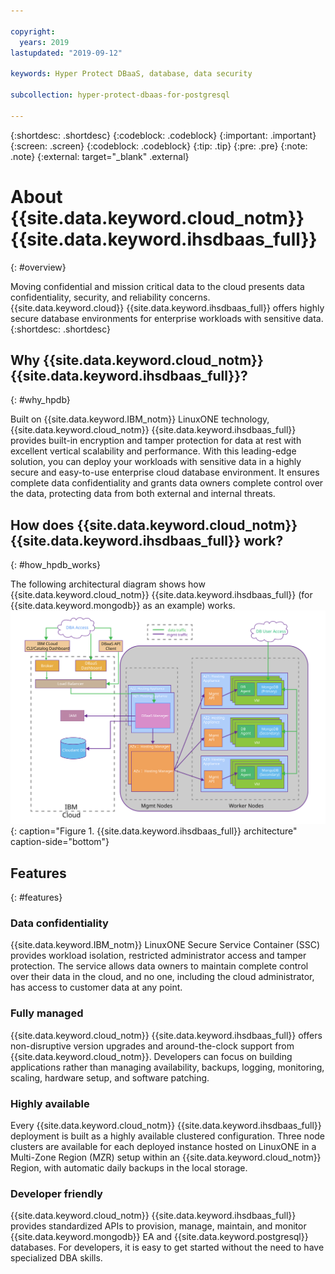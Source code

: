 ```yaml
---

copyright:
  years: 2019
lastupdated: "2019-09-12"

keywords: Hyper Protect DBaaS, database, data security

subcollection: hyper-protect-dbaas-for-postgresql

---
```


{:shortdesc: .shortdesc}
{:codeblock: .codeblock}
{:important: .important}
{:screen: .screen}
{:codeblock: .codeblock}
{:tip: .tip}
{:pre: .pre}
{:note: .note}
{:external: target="_blank" .external}

# About {{site.data.keyword.cloud_notm}} {{site.data.keyword.ihsdbaas_full}}
{: #overview}

Moving confidential and mission critical data to the cloud presents data confidentiality, security, and reliability concerns. {{site.data.keyword.cloud}} {{site.data.keyword.ihsdbaas_full}} offers highly secure database environments for enterprise workloads with sensitive data.
{:shortdesc: .shortdesc}

## Why {{site.data.keyword.cloud_notm}} {{site.data.keyword.ihsdbaas_full}}?
{: #why_hpdb}

Built on {{site.data.keyword.IBM_notm}} LinuxONE technology, {{site.data.keyword.cloud_notm}} {{site.data.keyword.ihsdbaas_full}} provides built-in encryption and tamper protection for data at rest with excellent vertical scalability and performance. With this leading-edge solution, you can deploy your workloads with sensitive data in a highly secure and easy-to-use enterprise cloud database environment. It ensures complete data confidentiality and grants data owners complete control over the data, protecting data from both external and internal threats.

## How does {{site.data.keyword.cloud_notm}} {{site.data.keyword.ihsdbaas_full}} work?
{: #how_hpdb_works}

The following architectural diagram shows how {{site.data.keyword.cloud_notm}} {{site.data.keyword.ihsdbaas_full}} (for {{site.data.keyword.mongodb}} as an example) works.
![{{site.data.keyword.ihsdbaas_full}} architecture](images/architecture.svg "{{site.data.keyword.ihsdbaas_full}} architecture"){: caption="Figure 1. {{site.data.keyword.ihsdbaas_full}} architecture" caption-side="bottom"}

## Features
{: #features}

### Data confidentiality
{{site.data.keyword.IBM_notm}} LinuxONE Secure Service Container (SSC) provides workload isolation, restricted administrator access and tamper protection. The service allows data owners to maintain complete control over their data in the cloud, and no one, including the cloud administrator, has access to customer data at any point.

### Fully managed
{{site.data.keyword.cloud_notm}} {{site.data.keyword.ihsdbaas_full}} offers non-disruptive version upgrades and around-the-clock support from {{site.data.keyword.cloud_notm}}. Developers can focus on building applications rather than managing availability, backups, logging, monitoring, scaling, hardware setup, and software patching.

### Highly available
Every {{site.data.keyword.cloud_notm}} {{site.data.keyword.ihsdbaas_full}} deployment is built as a highly available clustered configuration. Three node clusters are available for each deployed instance hosted on LinuxONE in a Multi-Zone Region (MZR) setup within an {{site.data.keyword.cloud_notm}} Region, with automatic daily backups in the local storage.

### Developer friendly
{{site.data.keyword.cloud_notm}} {{site.data.keyword.ihsdbaas_full}} provides standardized APIs to provision, manage, maintain, and monitor {{site.data.keyword.mongodb}} EA and {{site.data.keyword.postgresql}} databases. For developers, it is easy to get started without the need to have specialized DBA skills.
